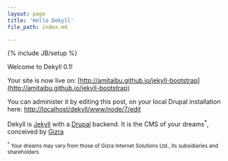 ```yaml
---
layout: page
title: 'Hello Dekyll'
file_path: index.md

---
```


{% include JB/setup %}

Welcome to Dekyll 0.1!

Your site is now live on: [http://amitaibu.github.io/jekyll-bootstrap](http://amitaibu.github.io/jekyll-bootstrap)

You can administer it by editing this post, on your local Drupal installation here: [http://localhost/dekyll/www/node/7/edit](http://localhost/dekyll/www/node/7/edit)

Dekyll is [Jekyll](http://jekyllrb.com/) with a [Drupal](http://drupal.org/) backend. It is the CMS of your dreams<sup>*</sup>, conceived by [Gizra](http://gizra.com)

<sub><sup>*</sup> Your dreams may vary from those of Gizra Internet Solutions Ltd., its subsidiaries and shareholders</sub>
